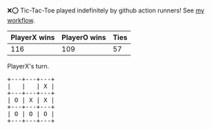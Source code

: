 :x::o: Tic-Tac-Toe played indefinitely by github action runners! See [my workflow](.github/workflows/play.yaml).

|PlayerX wins|PlayerO wins|Ties|
|-|-|-|
|116|109|57|

PlayerX's turn.

<pre>
+---+---+---+
|   |   | X |
+---+---+---+
| O | X | X |
+---+---+---+
| O | O | O |
+---+---+---+
</pre>